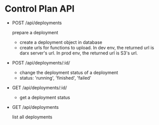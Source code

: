 # Control Plan API

- POST /api/deployments
  
  prepare a deployment
  - create a deployment object in database
  - create urls for functions to upload. In dev env, the returned
url is darx server's url. In prod env, the returned url is S3's url.

- POST /api/deployments/:id/
  - change the deployment status of a deployment
  - status: 'running', 'finished', 'failed'

- GET /api/deployments/:id/
  - get a deployment status


- GET /api/deployments

  list all deployments